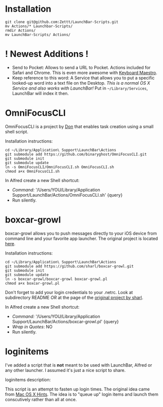 # Installation #

	git clone git@github.com:Zettt/LaunchBar-Scripts.git
	mv Actions/* Launchbar-Scripts/
	rmdir Actions/
	mv LaunchBar-Scripts/ Actions/

# ! Newest Additions ! #

* Send to Pocket: Allows to send a URL to Pocket. Actions included for Safari and Chrome. This is even more awesome with [Keyboard Maestro](http://mosx.tumblr.com/post/34720575388).
* Keep reference to this word: A Service that allows you to put a specific looked-up word into a text file on the Desktop. *This is a normal OS X Service and also works with LaunchBar!* Put in `~/Library/Services`, LaunchBar will index it then.

# OmniFocusCLI #

OmniFocusCLI is a project by [Don](https://github.com/binaryghost/OmniFocusCLI) that enables task creation using a small shell script.  

Installation instructions:

	cd ~/Library/Application\ Support\LaunchBar\Actions
	git submodule add https://github.com/binaryghost/OmniFocusCLI.git
	git submodule init
	git submodule update
	ln -s OmniFocusCLI/OmniFocusCLI.sh OmniFocusCLI.sh
	chmod a+x OmniFocusCLI.sh

In Alfred create a new Shell shortcut:

* *Command:* '/Users/YOU/Library/Application Support/LaunchBar/Actions/OmniFocusCLI.sh' {query}
* Run silently.

# boxcar-growl #

boxcar-growl allows you to push messages directly to your iOS device from command line and your favorite app launcher. The original project is located [here](https://github.com/sharl/boxcar-growl).

Installation instructions:

	cd ~/Library/Application\ Support\LaunchBar\Actions
	git submodule add https://github.com/sharl/boxcar-growl.git
	git submodule init
	git submodule update
	ln -s boxcar-growl/boxcar-growl boxcar-growl.pl
	chmod a+x boxcar-growl.pl

Don't forget to add your login credentials to your .netrc. Look at subdirectory README *OR* at the page of the [original project by sharl](https://github.com/sharl/boxcar-growl).

In Alfred create a new Shell shortcut:

* *Command:* '/Users/YOU/Library/Application Support/LaunchBar/Actions/boxcar-growl.pl' {query}
* *Wrap in Quotes*: NO
* Run silently.

# loginitems #

I've added a script that is **not** meant to be used with LaunchBar, Alfred or any other launcher. I assumed it's just a nice script to share.

loginitems description:

This script is an attempt to fasten up login times. The original idea came from [Mac OS X Hints](http://hints.macworld.com/article.php?story=20091108173250445). The idea is to "queue up" login items and launch them conscutively rather than all at once.

